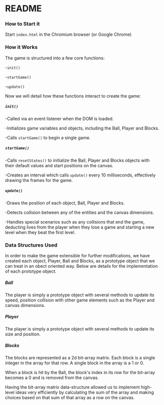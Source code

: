 # README #

### How to Start it
Start `index.html` in the Chromium browser (or Google Chrome)

### How it Works
The game is structured into a few core functions:

-`init()`

-`startGame()`

-`update()`

Now we will detail how these functions interact to 
create the game:

##### `init()`

-Called via an event listener when the DOM is loaded.

-Initializes game variables and objects, including the Ball, Player and Blocks.

-Calls `startGame()` to begin a single game.

##### `startGame()`
-Calls `resetStates()` to initialize the Ball, Player and Blocks objects with their default values and start positions on the canvas.

-Creates an interval which calls `update()` every 10 milliseconds, effectively drawing the frames for the game.

##### `update()`
-Draws the position of each object, Ball, Player and Blocks.

-Detects collision between any of the entities and the canvas dimensions.

-Handles special scenarios such as any collisions that end the game,  deducting lives from the player when they lose a game and starting a new level when they beat the first level.

### Data Structures Used
In order to make the game extensible for further modifications, we have created each object, Player, Ball and Blocks, as a prototype object that we can treat in an obect oriented way. Below are details for the implementation of each prototype object.

##### Ball
The player is simply a prototype object with several methods to  update its speed, position collision with other game elements such as the Player and canvas dimensions.

##### Player
The player is simply a prototype object with several methods to update its size and position.

##### Blocks
The blocks are represented as a 2d bit-array matrix. Each block is a single integer in the array for that row. A single block in the array is a 1 or 0.

When a block is hit by the Ball, the block's index in its row for the bit-array becomes a 0 and is removed from the canvas.

Having the bit-array matrix data-structure allowed us to implement high-level ideas very efficiently by calculating the sum of the array and making choices based on that sum of that array as a row on the canvas.
